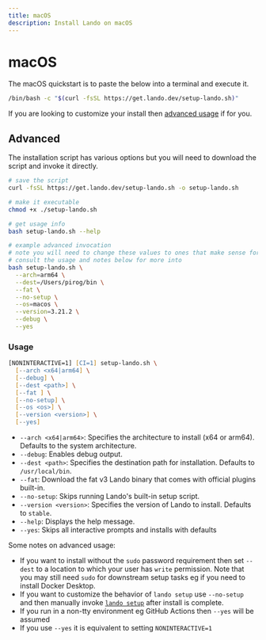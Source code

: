 ```yaml
---
title: macOS
description: Install Lando on macOS
---
```


# macOS

The macOS quickstart is to paste the below into a terminal and execute it.

```bash
/bin/bash -c "$(curl -fsSL https://get.lando.dev/setup-lando.sh)"
```

If you are looking to customize your install then [advanced usage](#advanced) if for you.

## Advanced

The installation script has various options but you will need to download the script and invoke it directly.

```zsh
# save the script
curl -fsSL https://get.lando.dev/setup-lando.sh -o setup-lando.sh

# make it executable
chmod +x ./setup-lando.sh

# get usage info
bash setup-lando.sh --help

# example advanced invocation
# note you will need to change these values to ones that make sense for you
# consult the usage and notes below for more into
bash setup-lando.sh \
  --arch=arm64 \
  --dest=/Users/pirog/bin \
  --fat \
  --no-setup \
  --os=macos \
  --version=3.21.2 \
  --debug \
  --yes
```

### Usage

```zsh
[NONINTERACTIVE=1] [CI=1] setup-lando.sh \
  [--arch <x64|arm64] \
  [--debug] \
  [--dest <path>] \
  [--fat ] \
  [--no-setup] \
  [--os <os>] \
  [--version <version>] \
  [--yes]
```

* `--arch <x64|arm64>`: Specifies the architecture to install (x64 or arm64). Defaults to the system architecture.
* `--debug`: Enables debug output.
* `--dest <path>`: Specifies the destination path for installation. Defaults to `/usr/local/bin`.
* `--fat`: Download the fat v3 Lando binary that comes with official plugins built-in.
* `--no-setup`: Skips running Lando's built-in setup script.
* `--version <version>`: Specifies the version of Lando to install. Defaults to `stable`.
* `--help`: Displays the help message.
* `--yes`: Skips all interactive prompts and installs with defaults

Some notes on advanced usage:

* If you want to install without the `sudo` password requirement then set `--dest` to a location to which your user has `write` permission. Note that you may still need `sudo` for downstream setup tasks eg if you need to install Docker Desktop.
* If you want to customize the behavior of `lando setup` use `--no-setup` and then manually invoke [`lando setup`](https://docs.lando.dev/cli/setup.html) after install is complete.
* If you run in a non-tty environment eg GitHub Actions then `--yes` will be assumed
* If you use `--yes` it is equivalent to setting `NONINTERACTIVE=1`
